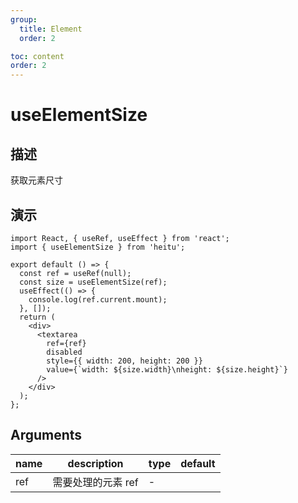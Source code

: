 ```yaml
---
group:
  title: Element
  order: 2

toc: content
order: 2
---
```


# useElementSize

## 描述

获取元素尺寸

## 演示

```tsx
import React, { useRef, useEffect } from 'react';
import { useElementSize } from 'heitu';

export default () => {
  const ref = useRef(null);
  const size = useElementSize(ref);
  useEffect(() => {
    console.log(ref.current.mount);
  }, []);
  return (
    <div>
      <textarea
        ref={ref}
        disabled
        style={{ width: 200, height: 200 }}
        value={`width: ${size.width}\nheight: ${size.height}`}
      />
    </div>
  );
};
```

## Arguments

| name | description        | type | default |
| ---- | ------------------ | ---- | ------- |
| ref  | 需要处理的元素 ref | -    |
